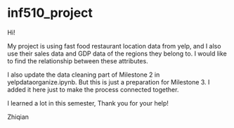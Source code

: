# inf510_project

Hi!

My project is using fast food restaurant location data from yelp, and I also use their sales data and GDP data of the regions they belong to. I would like to find the relationship between these attributes.

I also update the data cleaning part of Milestone 2 in yelpdataorganize.ipynb. But this is just a preparation for Milestone 3. I added it here just to make the process connected together.

I learned a lot in this semester, Thank you for your help!

Zhiqian
